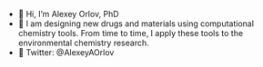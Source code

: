 - 👋 Hi, I’m Alexey Orlov, PhD
- 👀 I am designing new drugs and materials using computational chemistry tools. From time to time, I apply these tools to the environmental chemistry research.
-  Twitter: @AlexeyAOrlov

<!---
AxelRolov/AxelRolov is a ✨ special ✨ repository because its `README.md` (this file) appears on your GitHub profile.
You can click the Preview link to take a look at your changes.
--->
